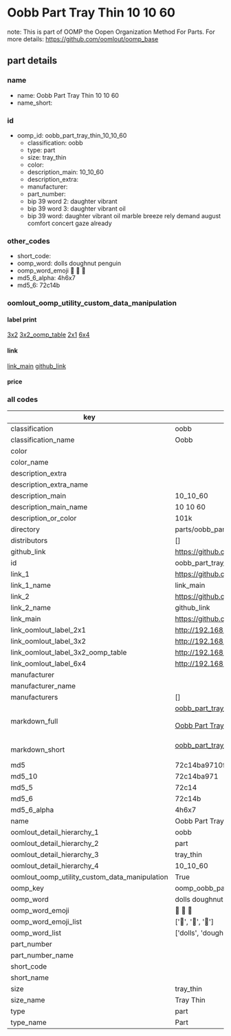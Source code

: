 # Oobb Part Tray Thin 10 10 60  

note: This is part of OOMP the Oopen Organization Method For Parts. For more details: https://github.com/oomlout/oomp_base

##  part details





### name
* name: Oobb Part Tray Thin 10 10 60
* name_short: 
### id
* oomp_id: oobb_part_tray_thin_10_10_60
  * classification: oobb
  * type: part
  * size: tray_thin
  * color: 
  * description_main: 10_10_60
  * description_extra: 
  * manufacturer: 
  * part_number: 
  * bip 39 word 2: daughter vibrant
  * bip 39 word 3: daughter vibrant oil
  * bip 39 word: daughter vibrant oil marble breeze rely demand august comfort concert gaze already

### other_codes
* short_code: 
* oomp_word: dolls doughnut penguin
* oomp_word_emoji :dolls: :doughnut: :penguin:
* md5_6_alpha: 4h6x7
* md5_6: 72c14b






### oomlout_oomp_utility_custom_data_manipulation
#### label print
[3x2](http://192.168.1.245:1112/?label=oomp%204h6x7)
[3x2_oomp_table](http://192.168.1.107:1112/?label=oomp%204h6x7)
[2x1](http://192.168.1.242:1112/?label=oomp%204h6x7)
[6x4](http://192.168.1.55:1112/?label=oomp%204h6x7)    

#### link

[link_main](https://github.com/oomlout/oomlout_oomp_current_version_messy/tree/main/parts/oobb_part_tray_thin_10_10_60) [github_link](https://github.com/oomlout/oomlout_oomp_part_src/tree/main/parts/oobb_part_tray_thin_10_10_60)                             

#### price







### all codes 
| key | value |  
| --- | --- |  
| classification | oobb |  
| classification_name | Oobb |  
| color |  |  
| color_name |  |  
| description_extra |  |  
| description_extra_name |  |  
| description_main | 10_10_60 |  
| description_main_name | 10 10 60 |  
| description_or_color | 101k |  
| directory | parts/oobb_part_tray_thin_10_10_60 |  
| distributors | [] |  
| github_link | https://github.com/oomlout/oomlout_oomp_part_src/tree/main/parts/oobb_part_tray_thin_10_10_60 |  
| id | oobb_part_tray_thin_10_10_60 |  
| link_1 | https://github.com/oomlout/oomlout_oomp_current_version_messy/tree/main/parts/oobb_part_tray_thin_10_10_60 |  
| link_1_name | link_main |  
| link_2 | https://github.com/oomlout/oomlout_oomp_part_src/tree/main/parts/oobb_part_tray_thin_10_10_60 |  
| link_2_name | github_link |  
| link_main | https://github.com/oomlout/oomlout_oomp_current_version_messy/tree/main/parts/oobb_part_tray_thin_10_10_60 |  
| link_oomlout_label_2x1 | http://192.168.1.242:1112/?label=oomp%204h6x7 |  
| link_oomlout_label_3x2 | http://192.168.1.245:1112/?label=oomp%204h6x7 |  
| link_oomlout_label_3x2_oomp_table | http://192.168.1.107:1112/?label=oomp%204h6x7 |  
| link_oomlout_label_6x4 | http://192.168.1.55:1112/?label=oomp%204h6x7 |  
| manufacturer |  |  
| manufacturer_name |  |  
| manufacturers | [] |  
| markdown_full | [oobb_part_tray_thin_10_10_60](https://github.com/oomlout/oomlout_oomp_current_version_messy/tree/main/parts/oobb_part_tray_thin_10_10_60)<br>[](https://github.com/oomlout/oomlout_oomp_current_version_messy/tree/main/parts/oobb_part_tray_thin_10_10_60)<br>[Oobb Part Tray Thin 10 10 60](https://github.com/oomlout/oomlout_oomp_current_version_messy/tree/main/parts/oobb_part_tray_thin_10_10_60)<br><br> |  
| markdown_short | [oobb_part_tray_thin_10_10_60](https://github.com/oomlout/oomlout_oomp_current_version_messy/tree/main/parts/oobb_part_tray_thin_10_10_60)<br><br> |  
| md5 | 72c14ba9710f2746d58dc87b33bcd9be |  
| md5_10 | 72c14ba971 |  
| md5_5 | 72c14 |  
| md5_6 | 72c14b |  
| md5_6_alpha | 4h6x7 |  
| name | Oobb Part Tray Thin 10 10 60 |  
| oomlout_detail_hierarchy_1 | oobb |  
| oomlout_detail_hierarchy_2 | part |  
| oomlout_detail_hierarchy_3 | tray_thin |  
| oomlout_detail_hierarchy_4 | 10_10_60 |  
| oomlout_oomp_utility_custom_data_manipulation | True |  
| oomp_key | oomp_oobb_part_tray_thin_10_10_60 |  
| oomp_word | dolls doughnut penguin |  
| oomp_word_emoji | :dolls: :doughnut: :penguin: |  
| oomp_word_emoji_list | [':dolls:', ':doughnut:', ':penguin:'] |  
| oomp_word_list | ['dolls', 'doughnut', 'penguin'] |  
| part_number |  |  
| part_number_name |  |  
| short_code |  |  
| short_name |  |  
| size | tray_thin |  
| size_name | Tray Thin |  
| type | part |  
| type_name | Part |  
